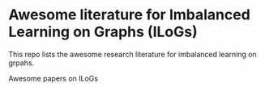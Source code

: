 # Awesome literature for Imbalanced Learning on Graphs (ILoGs)
This repo lists the awesome research literature for imbalanced learning on grpahs.

Awesome papers on ILoGs
